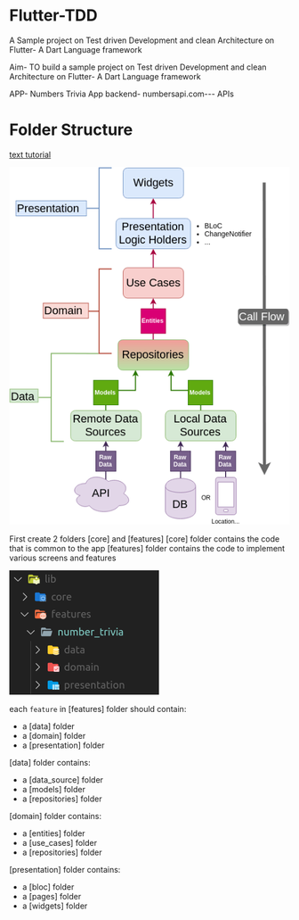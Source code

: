 # Flutter-TDD
A Sample project on Test driven Development and clean Architecture on Flutter- A Dart Language framework

Aim- TO build a sample project on Test driven Development and clean Architecture on Flutter- A Dart Language framework

APP- Numbers Trivia App
backend- numbersapi.com--- APIs


# Folder Structure


[text tutorial](https://resocoder.com/2019/08/27/flutter-tdd-clean-architecture-course-1-explanation-project-structure/)



![img](https://raw.githubusercontent.com/awes0m/Flutter-TDD/main/diagrams/Clean-Architecture-Flutter-Diagram.webp)



First create 2 folders [core] and [features]
[core] folder contains the code that is common to the app
[features] folder contains the code to implement various screens and features

![img](https://raw.githubusercontent.com/awes0m/Flutter-TDD/main/diagrams/number_trivia-feature.webp)


each `feature` in [features] folder should contain:
- a [data] folder
- a [domain] folder
- a [presentation] folder

[data] folder contains:
- a [data_source] folder
- a [models] folder
- a [repositories] folder

[domain] folder contains:
- a [entities] folder
- a [use_cases] folder
- a [repositories] folder

[presentation] folder contains:
- a [bloc] folder
- a [pages] folder
- a [widgets] folder